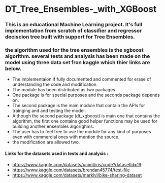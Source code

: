 # DT_Tree_Ensembles-_with_XGBoost
### This is an educational Machine Learning project. It's full implementation from scratch of classifier and regressor deciscion tree built with support for Tree Ensembles.
### the algorithm used for the tree ensembles is the xgboost algorithm. several tests and analysis has been made on the model using three data set fron kaggle which thier links are below.
- The implementaion if fully documented and commented for erase of understanding the code and modification.
- The module has been distributed as two packages.
- One package is for special purposes and the seconds package depends on.
- The second package is the main module that contain the APIs for trainging and and testing the model.
- Although the second package (dt_xgboost) is main one that contains the algorithm, the first one contains good helper functions may be used for building another ensembles algorighms.
- The user has to feel free to use the module for any kind of purposes even with commercial ones with mention the source.
- the modification are allowed two.

#### Links for the datasets used in tests and analysis :

- https://www.kaggle.com/datasets/uciml/iris/code?datasetId=19
- https://www.kaggle.com/datasets/brendan45774/test-file
- https://www.kaggle.com/datasets/marklvl/bike-sharing-dataset
